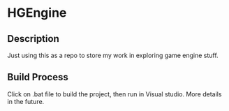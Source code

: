 # HGEngine

## Description 
Just using this as a repo to store my work in exploring game engine stuff.

## Build Process
Click on .bat file to build the project, then run in Visual studio. More details in the future.  
